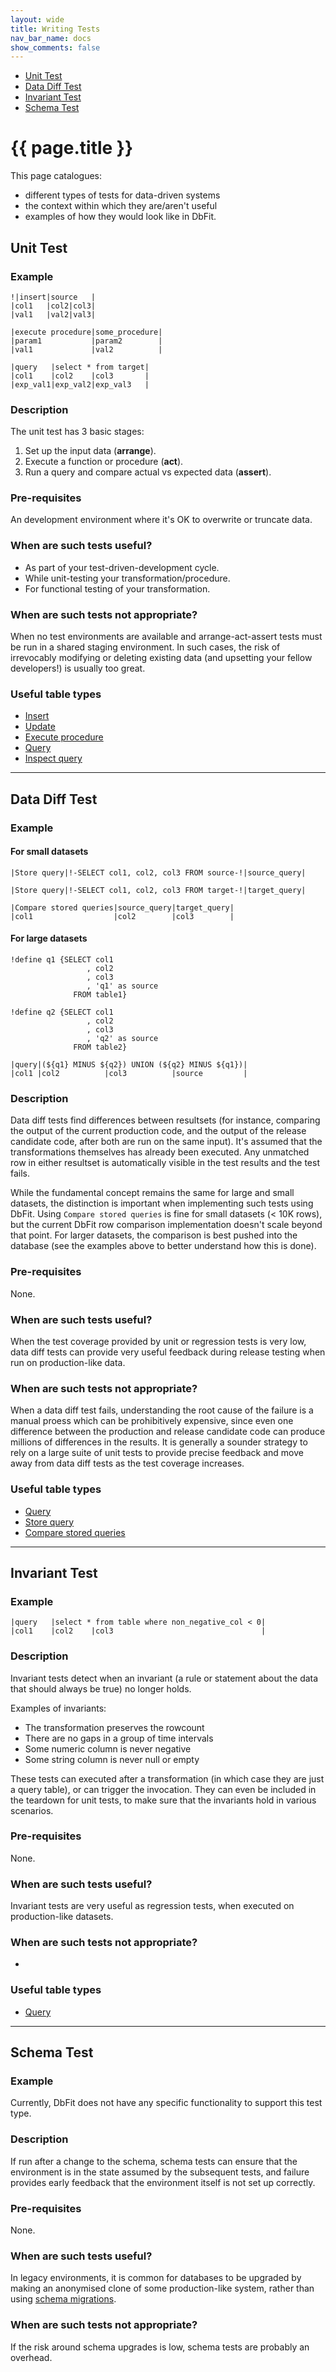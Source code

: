 ```yaml
---
layout: wide
title: Writing Tests
nav_bar_name: docs
show_comments: false
---
```

<div class="row">
  <div class="sidebar span3">
    <ul id="sidenav" class="nav nav-list affix">
      <li class="active"><a href="#unit-test">Unit Test</a></li>
      <li><a href="#data-diff-test">Data Diff Test</a></li>
      <li><a href="#invariant-test">Invariant Test</a></li>
      <li><a href="#schema-test">Schema Test</a></li>
    </ul>
  </div>
  <div class="span9">
    <div class="page-header">
      <h1>{{ page.title }}</h1>
    </div>
    <div markdown="1">
This page catalogues:

 *  different types of tests for data-driven systems
 *  the context within which they are/aren't useful
 *  examples of how they would look like in DbFit.

## Unit Test

### Example

    !|insert|source   |
    |col1   |col2|col3|
    |val1   |val2|val3|

    |execute procedure|some_procedure|
    |param1           |param2        |
    |val1             |val2          |

    |query   |select * from target|
    |col1    |col2    |col3       |
    |exp_val1|exp_val2|exp_val3   |

### Description

The unit test has 3 basic stages:

 1. Set up the input data (**arrange**).
 2. Execute a function or procedure (**act**).
 3. Run a query and compare actual vs expected data (**assert**).

### Pre-requisites

An development environment where it's OK to overwrite or truncate data.

### When are such tests useful?

 *  As part of your test-driven-development cycle.
 *  While unit-testing your transformation/procedure.
 *  For functional testing of your transformation.

### When are such tests not appropriate?

When no test environments are available and arrange-act-assert tests must be run in a shared staging environment. In such cases, the risk of irrevocably modifying or deleting existing data (and upsetting your fellow developers!) is usually too great.

### Useful table types

 *  [Insert](/dbfit/docs/reference.html#insert)
 *  [Update](/dbfit/docs/reference.html#update)
 *  [Execute procedure](/dbfit/docs/reference.html#execute-procedure)
 *  [Query](/dbfit/docs/reference.html#query)
 *  [Inspect query](/dbfit/docs/reference.html#inspect)

----

## Data Diff Test

### Example

#### For small datasets

    |Store query|!-SELECT col1, col2, col3 FROM source-!|source_query|

    |Store query|!-SELECT col1, col2, col3 FROM target-!|target_query|

    |Compare stored queries|source_query|target_query|
    |col1                  |col2        |col3        |

#### For large datasets

    !define q1 {SELECT col1
                     , col2
                     , col3
                     , 'q1' as source
                  FROM table1}

    !define q2 {SELECT col1
                     , col2
                     , col3
                     , 'q2' as source
                  FROM table2}

    |query|(${q1} MINUS ${q2}) UNION (${q2} MINUS ${q1})|
    |col1 |col2          |col3          |source         |

### Description

Data diff tests find differences between resultsets (for instance, comparing the output of the current production code, and the output of the release candidate code, after both are run on the same input). It's assumed that the transformations themselves has already been executed. Any unmatched row in either resultset is automatically visible in the test results and the test fails.

While the fundamental concept remains the same for large and small datasets, the distinction is important when implementing such tests using DbFit. Using `Compare stored queries` is fine for small datasets (< 10K rows), but the current DbFit row comparison implementation doesn't scale beyond that point. For larger datasets, the comparison is best pushed into the database (see the examples above to better understand how this is done).

### Pre-requisites

None.

### When are such tests useful?

When the test coverage provided by unit or regression tests is very low, data diff tests can provide very useful feedback during release testing when run on production-like data.

### When are such tests not appropriate?

When a data diff test fails, understanding the root cause of the failure is a manual proess which can be prohibitively expensive, since even one difference between the production and release candidate code can produce millions of differences in the results. It is generally a sounder strategy to rely on a large suite of unit tests to provide precise feedback and move away from data diff tests as the test coverage increases.

### Useful table types

 *  [Query](/dbfit/docs/reference.html#query)
 *  [Store query](/dbfit/docs/reference.html#store-query)
 *  [Compare stored queries](/dbfit/docs/reference.html#compare-stored-queries)

----

## Invariant Test

### Example

    |query   |select * from table where non_negative_col < 0|
    |col1    |col2    |col3                                 |

### Description

Invariant tests detect when an invariant (a rule or statement about the data that should always be true) no longer holds.

Examples of invariants:

 *  The transformation preserves the rowcount
 *  There are no gaps in a group of time intervals
 *  Some numeric column is never negative
 *  Some string column is never null or empty

These tests can executed after a transformation (in which case they are just a query table), or can trigger the invocation. They can even be included in the teardown for unit tests, to make sure that the invariants hold in various scenarios.

### Pre-requisites

None.

### When are such tests useful?

Invariant tests are very useful as regression tests, when executed on production-like datasets.

### When are such tests not appropriate?

-

### Useful table types

 *  [Query](/dbfit/docs/reference.html#query)

----

## Schema Test

### Example

Currently, DbFit does not have any specific functionality to support this test type.

### Description

If run after a change to the schema, schema tests can ensure that the environment is in the state assumed by the subsequent tests, and failure provides early feedback that the environment itself is not set up correctly.

### Pre-requisites

None.

### When are such tests useful?

In legacy environments, it is common for databases to be upgraded by making an anonymised clone of some production-like system, rather than using [schema migrations](http://en.wikipedia.org/wiki/Schema_migration).

### When are such tests not appropriate?

If the risk around schema upgrades is low, schema tests are probably an overhead.

</div>
  </div>
</div>